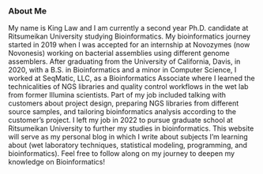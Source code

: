 ### About Me

My name is King Law and I am currently a second year Ph.D. candidate at Ritsumeikan University studying Bioinformatics. 
My bioinformatics journey started in 2019 when I was accepted for an internship at Novozymes (now Novonesis) working on bacterial assemblies using different genome assemblers. After graduating from the University of California, Davis, in 2020, with a B.S. in Bioinformatics and a minor in Computer Science, I worked at SeqMatic, LLC, as a Bioinformatics Associate where I learned the technicalities of NGS libraries and quality control workflows in the wet lab from former Illumina scientists. Part of my job included talking with customers about project design, preparing NGS libraries from different source samples, and tailoring bioinformatics analysis according to the customer’s project. I left my job in 2022 to pursue graduate school at Ritsumeikan University to further my studies in bioinformatics.
This website will serve as my personal blog in which I write about subjects I’m learning about (wet laboratory techniques, statistical modeling, programming, and bioinformatics). Feel free to follow along on my journey to deepen my knowledge on Bioinformatics!
